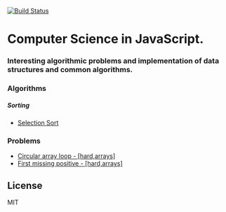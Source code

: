 [![Build Status](https://travis-ci.org/ilkinisgandarov/csinjs.svg?branch=master)](https://travis-ci.org/ilkinisgandarov/csinjs)

# Computer Science in JavaScript. 
### Interesting algorithmic problems and implementation of data structures and common algorithms.

### Algorithms
##### Sorting
* <a href="https://github.com/ilkinisgandarov/csinjs/tree/master/algorithms/sorting/selection-sort">Selection Sort</a>

### Problems
* <a href="https://github.com/ilkinisgandarov/csinjs/tree/master/problems/circular-array-loop">Circular array loop - [hard,arrays]</a>
* <a href="https://github.com/ilkinisgandarov/csinjs/tree/master/problems/first-missing-positive">First missing positive - [hard,arrays]</a>

License
----
MIT
